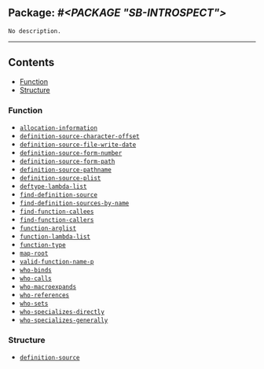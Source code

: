 ## Package: ***#<PACKAGE "SB-INTROSPECT">***
```
No description.
```
---
## Contents
- [Function](#function)
- [Structure](#structure)


### Function
- [`allocation-information`](function/allocation-information.md)
- [`definition-source-character-offset`](function/definition-source-character-offset.md)
- [`definition-source-file-write-date`](function/definition-source-file-write-date.md)
- [`definition-source-form-number`](function/definition-source-form-number.md)
- [`definition-source-form-path`](function/definition-source-form-path.md)
- [`definition-source-pathname`](function/definition-source-pathname.md)
- [`definition-source-plist`](function/definition-source-plist.md)
- [`deftype-lambda-list`](function/deftype-lambda-list.md)
- [`find-definition-source`](function/find-definition-source.md)
- [`find-definition-sources-by-name`](function/find-definition-sources-by-name.md)
- [`find-function-callees`](function/find-function-callees.md)
- [`find-function-callers`](function/find-function-callers.md)
- [`function-arglist`](function/function-arglist.md)
- [`function-lambda-list`](function/function-lambda-list.md)
- [`function-type`](function/function-type.md)
- [`map-root`](function/map-root.md)
- [`valid-function-name-p`](function/valid-function-name-p.md)
- [`who-binds`](function/who-binds.md)
- [`who-calls`](function/who-calls.md)
- [`who-macroexpands`](function/who-macroexpands.md)
- [`who-references`](function/who-references.md)
- [`who-sets`](function/who-sets.md)
- [`who-specializes-directly`](function/who-specializes-directly.md)
- [`who-specializes-generally`](function/who-specializes-generally.md)


### Structure
- [`definition-source`](structure/definition-source.md)
